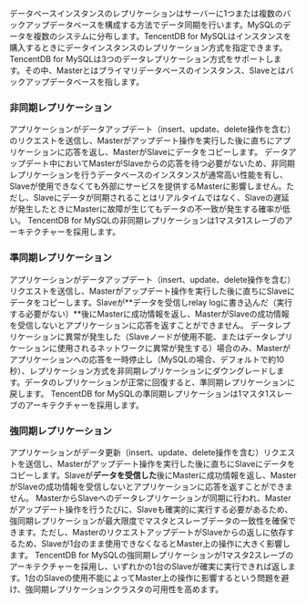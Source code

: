 データベースインスタンスのレプリケーションはサーバーに1つまたは複数のバックアップデータベースを構成する方法でデータ同期を行います。MySQLのデータを複数のシステムに分布します。TencentDB for MySQLはインスタンスを購入するときにデータインスタンスのレプリケーション方式を指定できます。TencentDB for MySQLは3つのデータレプリケーション方式をサポートします。その中、Masterとはプライマリデータベースのインスタンス、Slaveとはバックアップデータベースを指します。
### 非同期レプリケーション
アプリケーションがデータアップデート（insert、update、delete操作を含む）のリクエストを送信し、Masterがアップデート操作を実行した後に直ちにアプリケーションに応答を返し、MasterがSlaveにデータをコピーします。
データアップデート中においてMasterがSlaveからの応答を待つ必要がないため、非同期レプリケーションを行うデータベースのインスタンスが通常高い性能を有し、Slaveが使用できなくても外部にサービスを提供するMasterに影響しません。ただし、Slaveにデータが同期されることはリアルタイムではなく、Slaveの遅延が発生したときにMasterに故障が生じてもデータの不一致が発生する確率が低い。
TencentDB for MySQLの非同期レプリケーションは1マスタ1スレーブのアーキテクチャーを採用します。

### 準同期レプリケーション
アプリケーションがデータアップデート（insert、update、delete操作を含む）リクエストを送信し、Masterがアップデート操作を実行した後に直ちにSlaveにデータをコピーします。Slaveが**データを受信しrelay logに書き込んだ（実行する必要がない）**後にMasterに成功情報を返し、MasterがSlaveの成功情報を受信しないとアプリケーションに応答を返すことができません。
データレプリケーションに異常が発生した（Slaveノードが使用不能、またはデータレプリケーションに使用されるネットワークに異常が発生する）場合のみ、Masterがアプリケーションへの応答を一時停止し（MySQLの場合、デフォルトで約10秒）、レプリケーション方式を非同期レプリケーションにダウングレードします。データのレプリケーションが正常に回復すると、準同期レプリケーションに戻します。
TencentDB for MySQLの準同期レプリケーションは1マスタ1スレーブのアーキテクチャーを採用します。

### 強同期レプリケーション
アプリケーションがデータ更新（insert、update、delete操作を含む）リクエストを送信し、Masterがアップデート操作を実行した後に直ちにSlaveにデータをコピーします。Slaveが**データを受信した**後にMasterに成功情報を返し、MasterがSlaveの成功情報を受信しないとアプリケーションに応答を返すことができません。
MasterからSlaveへのデータレプリケーションが同期に行われ、Masterがアップデート操作を行うたびに、Slaveも確実的に実行する必要があるため、強同期レプリケーションが最大限度でマスタとスレーブデータの一致性を確保できます。ただし、MasterのリクエストアップデートがSlaveからの返しに依存するため、Slaveが1台のまま使用できなくなるとMaster上の操作に大きく影響します。
TencentDB for MySQLの強同期レプリケーションが1マスタ2スレーブのアーキテクチャーを採用し、いずれかの1台のSlaveが確実に実行できれば返します。1台のSlaveの使用不能によってMaster上の操作に影響するという問題を避け、強同期レプリケーションクラスタの可用性を高めます。

